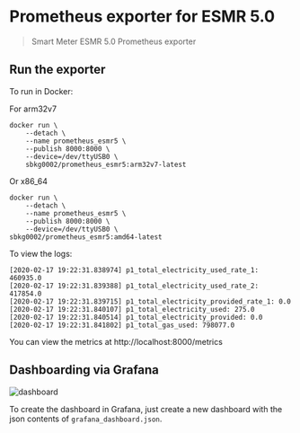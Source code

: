 # Prometheus exporter for ESMR 5.0
> Smart Meter ESMR 5.0 Prometheus exporter

## Run the exporter
To run in Docker:

For arm32v7
```
docker run \
    --detach \
    --name prometheus_esmr5 \
    --publish 8000:8000 \
    --device=/dev/ttyUSB0 \
    sbkg0002/prometheus_esmr5:arm32v7-latest
```
Or x86_64
```
docker run \
    --detach \
    --name prometheus_esmr5 \
    --publish 8000:8000 \
    --device=/dev/ttyUSB0 \
sbkg0002/prometheus_esmr5:amd64-latest
```
To view the logs:

```
[2020-02-17 19:22:31.838974] p1_total_electricity_used_rate_1: 460935.0
[2020-02-17 19:22:31.839388] p1_total_electricity_used_rate_2: 417854.0
[2020-02-17 19:22:31.839715] p1_total_electricity_provided_rate_1: 0.0
[2020-02-17 19:22:31.840107] p1_total_electricity_used: 275.0
[2020-02-17 19:22:31.840514] p1_total_electricity_provided: 0.0
[2020-02-17 19:22:31.841802] p1_total_gas_used: 798077.0
````

You can view the metrics at http://localhost:8000/metrics

## Dashboarding via Grafana

![dashboard](./grafana_dashboard_example.png)


To create the dashboard in Grafana, just create a new dashboard with the json contents of `grafana_dashboard.json`.
